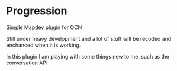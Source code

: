 # Progression
Simple Mapdev plugin for OCN

Still under heavy development and a lot of stuff will be recoded and enchanced when it is working.

In this plugin I am playing with some things new to me, such as the conversation API
